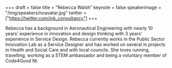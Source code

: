 +++
draft = false
title = "Rebecca Walsh"
keynote = false
speakerimage = "/img/speakers/noavatar.jpg"
twitter = ["https://twitter.com/ink_consultancy"]
+++

Rebecca has a background in Aeronautical Engineering with nearly 10 years’ experience in innovation and design thinking with 3 years’ experience in Service Design. Rebecca currently works in the Public Sector Innovation Lab as a Service Designer and has worked on several in projects in Health and Social Care and with local councils. She loves running, travelling, working as a STEM ambassador and being a voluntary member of Code4Good NI.